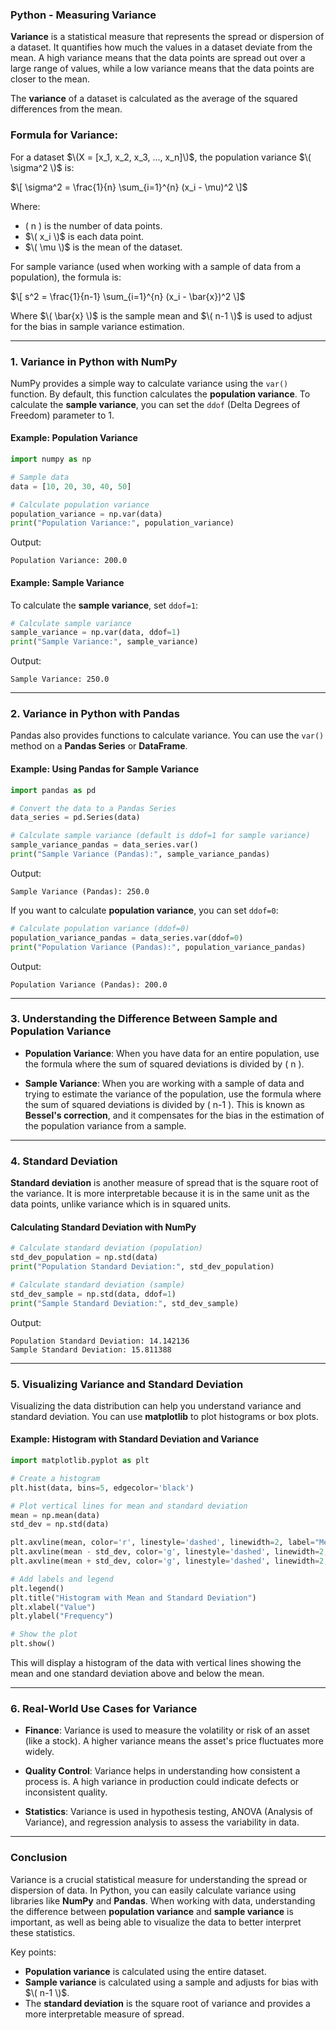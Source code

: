 ### Python - Measuring Variance

**Variance** is a statistical measure that represents the spread or dispersion of a dataset. It quantifies how much the values in a dataset deviate from the mean. A high variance means that the data points are spread out over a large range of values, while a low variance means that the data points are closer to the mean.

The **variance** of a dataset is calculated as the average of the squared differences from the mean.

### Formula for Variance:

For a dataset $\(X = [x_1, x_2, x_3, ..., x_n]\)$, the population variance $\( \sigma^2 \)$ is:

$\[
\sigma^2 = \frac{1}{n} \sum_{i=1}^{n} (x_i - \mu)^2
\]$

Where:
- \( n \) is the number of data points.
- $\( x_i \)$ is each data point.
- $\( \mu \)$ is the mean of the dataset.

For sample variance (used when working with a sample of data from a population), the formula is:

$\[
s^2 = \frac{1}{n-1} \sum_{i=1}^{n} (x_i - \bar{x})^2
\]$

Where $\( \bar{x} \)$ is the sample mean and $\( n-1 \)$ is used to adjust for the bias in sample variance estimation.

---

### 1. **Variance in Python with NumPy**

NumPy provides a simple way to calculate variance using the `var()` function. By default, this function calculates the **population variance**. To calculate the **sample variance**, you can set the `ddof` (Delta Degrees of Freedom) parameter to 1.

#### Example: Population Variance

```python
import numpy as np

# Sample data
data = [10, 20, 30, 40, 50]

# Calculate population variance
population_variance = np.var(data)
print("Population Variance:", population_variance)
```

Output:
```
Population Variance: 200.0
```

#### Example: Sample Variance

To calculate the **sample variance**, set `ddof=1`:

```python
# Calculate sample variance
sample_variance = np.var(data, ddof=1)
print("Sample Variance:", sample_variance)
```

Output:
```
Sample Variance: 250.0
```

---

### 2. **Variance in Python with Pandas**

Pandas also provides functions to calculate variance. You can use the `var()` method on a **Pandas Series** or **DataFrame**.

#### Example: Using Pandas for Sample Variance

```python
import pandas as pd

# Convert the data to a Pandas Series
data_series = pd.Series(data)

# Calculate sample variance (default is ddof=1 for sample variance)
sample_variance_pandas = data_series.var()
print("Sample Variance (Pandas):", sample_variance_pandas)
```

Output:
```
Sample Variance (Pandas): 250.0
```

If you want to calculate **population variance**, you can set `ddof=0`:

```python
# Calculate population variance (ddof=0)
population_variance_pandas = data_series.var(ddof=0)
print("Population Variance (Pandas):", population_variance_pandas)
```

Output:
```
Population Variance (Pandas): 200.0
```

---

### 3. **Understanding the Difference Between Sample and Population Variance**

- **Population Variance**: When you have data for an entire population, use the formula where the sum of squared deviations is divided by \( n \).
  
- **Sample Variance**: When you are working with a sample of data and trying to estimate the variance of the population, use the formula where the sum of squared deviations is divided by \( n-1 \). This is known as **Bessel's correction**, and it compensates for the bias in the estimation of the population variance from a sample.

---

### 4. **Standard Deviation**

**Standard deviation** is another measure of spread that is the square root of the variance. It is more interpretable because it is in the same unit as the data points, unlike variance which is in squared units.

#### Calculating Standard Deviation with NumPy

```python
# Calculate standard deviation (population)
std_dev_population = np.std(data)
print("Population Standard Deviation:", std_dev_population)

# Calculate standard deviation (sample)
std_dev_sample = np.std(data, ddof=1)
print("Sample Standard Deviation:", std_dev_sample)
```

Output:
```
Population Standard Deviation: 14.142136
Sample Standard Deviation: 15.811388
```

---

### 5. **Visualizing Variance and Standard Deviation**

Visualizing the data distribution can help you understand variance and standard deviation. You can use **matplotlib** to plot histograms or box plots.

#### Example: Histogram with Standard Deviation and Variance

```python
import matplotlib.pyplot as plt

# Create a histogram
plt.hist(data, bins=5, edgecolor='black')

# Plot vertical lines for mean and standard deviation
mean = np.mean(data)
std_dev = np.std(data)

plt.axvline(mean, color='r', linestyle='dashed', linewidth=2, label="Mean")
plt.axvline(mean - std_dev, color='g', linestyle='dashed', linewidth=2, label="-1 Std Dev")
plt.axvline(mean + std_dev, color='g', linestyle='dashed', linewidth=2, label="+1 Std Dev")

# Add labels and legend
plt.legend()
plt.title("Histogram with Mean and Standard Deviation")
plt.xlabel("Value")
plt.ylabel("Frequency")

# Show the plot
plt.show()
```

This will display a histogram of the data with vertical lines showing the mean and one standard deviation above and below the mean.

---

### 6. **Real-World Use Cases for Variance**

- **Finance**: Variance is used to measure the volatility or risk of an asset (like a stock). A higher variance means the asset's price fluctuates more widely.
  
- **Quality Control**: Variance helps in understanding how consistent a process is. A high variance in production could indicate defects or inconsistent quality.
  
- **Statistics**: Variance is used in hypothesis testing, ANOVA (Analysis of Variance), and regression analysis to assess the variability in data.

---

### Conclusion

Variance is a crucial statistical measure for understanding the spread or dispersion of data. In Python, you can easily calculate variance using libraries like **NumPy** and **Pandas**. When working with data, understanding the difference between **population variance** and **sample variance** is important, as well as being able to visualize the data to better interpret these statistics.

Key points:
- **Population variance** is calculated using the entire dataset.
- **Sample variance** is calculated using a sample and adjusts for bias with $\( n-1 \)$.
- The **standard deviation** is the square root of variance and provides a more interpretable measure of spread.
